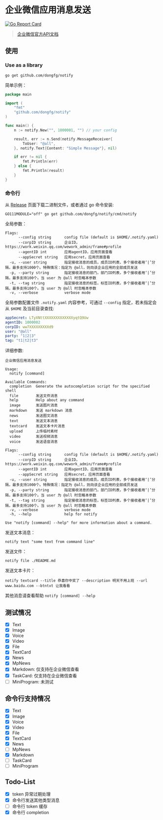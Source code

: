 企业微信应用消息发送
============
[![Go Report Card](https://goreportcard.com/badge/github.com/dongfg/notify)](https://goreportcard.com/report/github.com/dongfg/notify)
> [企业微信官方API文档](https://work.weixin.qq.com/api/doc#90001/90143/90372)

## 使用

### Use as a library

```shell script
go get github.com/dongfg/notify
```

简单示例：

```go
package main

import (
    "fmt"
    "github.com/dongfg/notify"
)

func main() {
    n := notify.New("", 1000001, "") // your config

    result, err := n.Send(notify.MessageReceiver{
        ToUser: "@all",
    }, notify.Text{Content: "Simple Message"}, nil)

    if err != nil {
        fmt.Println(err)
    } else {
        fmt.Println(result)
    }
}
```

### 命令行

从 [Release](https://github.com/dongfg/notify/releases) 页面下载二进制文件，或者通过 go 命令安装:

```shell script
GO111MODULE="off" go get github.com/dongfg/notify/cmd/notify
```

全局参数：

```text
Flags:
      --config string      config file (default is $HOME/.notify.yaml)
      --corpID string      企业ID，https://work.weixin.qq.com/wework_admin/frame#profile
      --agentID int        应用agentID，应用页面查看
      --appSecret string   应用secret，应用页面查看
  -u, --user string        指定接收消息的成员，成员ID列表，多个接收者用‘|’分隔，最多支持1000个。特殊情况：指定为 @all，则向该企业应用的全部成员发送
  -p, --party string       指定接收消息的部门，部门ID列表，多个接收者用‘|’分隔，最多支持100个。当 user 为 @all 时忽略本参数
  -t, --tag string         指定接收消息的标签，标签ID列表，多个接收者用‘|’分隔，最多支持100个。当 user 为 @all 时忽略本参数
  -v, --verbose            verbose mode
```

全局参数配置文件 ``.notify.yaml`` 内容参考，可通过 ``--config`` 指定，若未指定会从 ``$HOME`` 及当前目录查找:

```yaml
appSecret: LTyXNttXXXXXXXXXXXXXyqtQ9Uw
agentID: 1000002
corpID: ww7XXXXXXXXXd9
user: "@all"
party: "1|2|3"
tag: "t1|t2|t3"
```

详细参数:

```text
企业微信应用消息发送

Usage:
  notify [command]

Available Commands:
  completion  Generate the autocompletion script for the specified shell
  file        发送文件消息
  help        Help about any command
  image       发送图片消息
  markdown    发送 markdown 消息
  news        发送图文消息
  text        发送文本消息
  textcard    发送文本卡片消息
  upload      上传临时素材
  video       发送视频消息
  voice       发送语音消息

Flags:
      --config string      config file (default is $HOME/.notify.yaml)
      --corpID string      企业ID，https://work.weixin.qq.com/wework_admin/frame#profile
      --agentID int        应用agentID，应用页面查看
      --appSecret string   应用secret，应用页面查看
  -u, --user string        指定接收消息的成员，成员ID列表，多个接收者用‘|’分隔，最多支持1000个。特殊情况：指定为 @all，则向该企业应用的全部成员发送
  -p, --party string       指定接收消息的部门，部门ID列表，多个接收者用‘|’分隔，最多支持100个。当 user 为 @all 时忽略本参数
  -t, --tag string         指定接收消息的标签，标签ID列表，多个接收者用‘|’分隔，最多支持100个。当 user 为 @all 时忽略本参数
  -v, --verbose            verbose mode
  -h, --help               help for notify

Use "notify [command] --help" for more information about a command.
```

发送文本消息：

```shell script
notify text "some text from command line"
```

发送文件：

```shell script
notify file ./README.md
```

发送文本卡片：

```shell
notify textcard --title 恭喜你中奖了 --description 明天不用上班 --url www.baidu.com --btntxt 让我看看
```

其他消息请查看帮助 ``notify [command] --help``

## 测试情况

- [x] Text
- [x] Image
- [x] Voice
- [x] Video
- [x] File
- [x] TextCard
- [x] News
- [x] MpNews
- [x] Markdown: 仅支持在企业微信查看
- [x] TaskCard: 仅支持在企业微信查看
- [ ] MiniProgram: 未测试

## 命令行支持情况

- [x] Text
- [x] Image
- [x] Voice
- [x] Video
- [x] File
- [x] TextCard
- [x] News
- [ ] MpNews
- [x] Markdown
- [ ] TaskCard
- [ ] MiniProgram

## Todo-List

- [x] token 异常过期处理
- [x] 命令行发送其他类型消息
- [ ] 命令行 token 缓存
- [x] 命令行 completion

